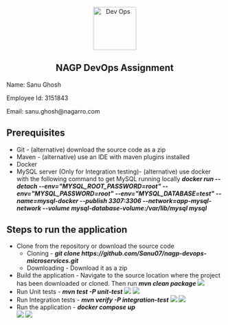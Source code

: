 <p align="center">
 <img width="100px" src="https://www.nvisia.com/hubfs/undefined-358500-edited.jpg" align="center" alt="Dev Ops" />
 <h2 align="center">NAGP DevOps Assignment</h2>
 <p>Name: Sanu Ghosh</p>
 <p>Employee Id: 3151843</p>
 <p>Email: sanu.ghosh@nagarro.com</p>
</p>
<p>
<h2>Prerequisites</h2>
<ul>
  <li>Git - (alternative) download the source code as a zip</li>
  <li>Maven - (alternative) use an IDE with maven plugins installed</li>
  <li>Docker</li>
  <li>MySQL server (Only for Integration testing)- (alternative) use docker with the following command to get MySQL running locally <b><i>docker run --detach --env="MYSQL_ROOT_PASSWORD=root" --env="MYSQL_PASSWORD=root" --env="MYSQL_DATABASE=test" --name=mysql-docker --publish 3307:3306 --network=app-mysql-network --volume mysql-database-volume:/var/lib/mysql mysql
    </i></b></li>
</ul>
</p>
<p>
  <h2>Steps to run the application</h2>
  <ul>
    <li>
      Clone from the repository or download the source code
      <ul>
        <li>
        Cloning - <b><i>git clone https://github.com/Sanu07/nagp-devops-microservices.git</b></i>
        </li>
        <li>
        Downloading - Download it as a zip
        </li>
      </ul>
    </li>
    <li>Build the application - Navigate to the source location where the project has been downloaded or cloned. Then run <b><i>mvn clean package</i></b>
      <img src="https://img.shields.io/badge/build-passing-brightgreen"/>
  </li>
    <li>
      Run Unit tests - <b><i>mvn test -P unit-test</b></i> <img src="https://shields.io/badge/test-passing-brightgreen"/> <img src="https://img.shields.io/badge/total%20Unit%20tests-5-brightgreen"/>
  </li>
  <li>
    Run Integration tests - <b><i>mvn verify -P integration-test</b></i> <img src="https://shields.io/badge/test-passing-brightgreen"/> <img src="https://img.shields.io/badge/total%20Integration%20tests-4-brightgreen"/>
  </li>
  <li>Run the application - <b><i>docker compose up</b></i></li> <img src="https://shields.io/badge/docker%20build-passing-brightgreen"/> <img src="https://shields.io/badge/docker%20build-automated-066da5"/>
  </ul>
</p>                                                  

